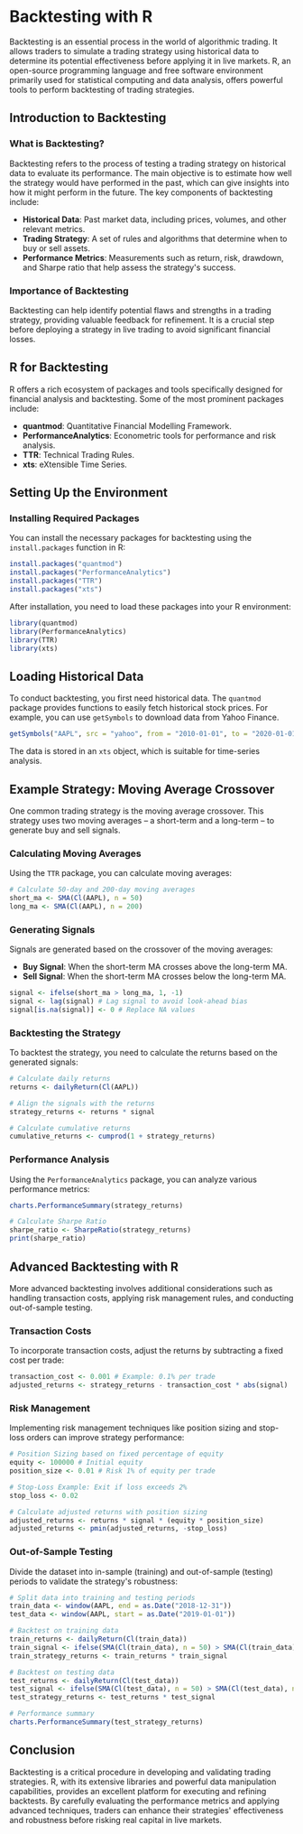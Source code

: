 # Backtesting with R

Backtesting is an essential process in the world of algorithmic trading. It allows traders to simulate a trading strategy using historical data to determine its potential effectiveness before applying it in live markets. R, an open-source programming language and free software environment primarily used for statistical computing and data analysis, offers powerful tools to perform backtesting of trading strategies.

## Introduction to Backtesting

### What is Backtesting?

Backtesting refers to the process of testing a trading strategy on historical data to evaluate its performance. The main objective is to estimate how well the strategy would have performed in the past, which can give insights into how it might perform in the future. The key components of backtesting include:

- **Historical Data**: Past market data, including prices, volumes, and other relevant metrics.
- **Trading Strategy**: A set of rules and algorithms that determine when to buy or sell assets.
- **Performance Metrics**: Measurements such as return, risk, drawdown, and Sharpe ratio that help assess the strategy's success.

### Importance of Backtesting

Backtesting can help identify potential flaws and strengths in a trading strategy, providing valuable feedback for refinement. It is a crucial step before deploying a strategy in live trading to avoid significant financial losses.

## R for Backtesting

R offers a rich ecosystem of packages and tools specifically designed for financial analysis and backtesting. Some of the most prominent packages include:

- **quantmod**: Quantitative Financial Modelling Framework.
- **PerformanceAnalytics**: Econometric tools for performance and risk analysis.
- **TTR**: Technical Trading Rules.
- **xts**: eXtensible Time Series.

## Setting Up the Environment

### Installing Required Packages

You can install the necessary packages for backtesting using the `install.packages` function in R:

```R
install.packages("quantmod")
install.packages("PerformanceAnalytics")
install.packages("TTR")
install.packages("xts")
```

After installation, you need to load these packages into your R environment:

```R
library(quantmod)
library(PerformanceAnalytics)
library(TTR)
library(xts)
```

## Loading Historical Data

To conduct backtesting, you first need historical data. The `quantmod` package provides functions to easily fetch historical stock prices. For example, you can use `getSymbols` to download data from Yahoo Finance.

```R
getSymbols("AAPL", src = "yahoo", from = "2010-01-01", to = "2020-01-01")
```

The data is stored in an `xts` object, which is suitable for time-series analysis.

## Example Strategy: Moving Average Crossover

One common trading strategy is the moving average crossover. This strategy uses two moving averages – a short-term and a long-term – to generate buy and sell signals.

### Calculating Moving Averages

Using the `TTR` package, you can calculate moving averages:

```R
# Calculate 50-day and 200-day moving averages
short_ma <- SMA(Cl(AAPL), n = 50)
long_ma <- SMA(Cl(AAPL), n = 200)
```

### Generating Signals

Signals are generated based on the crossover of the moving averages:

- **Buy Signal**: When the short-term MA crosses above the long-term MA.
- **Sell Signal**: When the short-term MA crosses below the long-term MA.

```R
signal <- ifelse(short_ma > long_ma, 1, -1)
signal <- lag(signal) # Lag signal to avoid look-ahead bias 
signal[is.na(signal)] <- 0 # Replace NA values
```

### Backtesting the Strategy

To backtest the strategy, you need to calculate the returns based on the generated signals:

```R
# Calculate daily returns
returns <- dailyReturn(Cl(AAPL))

# Align the signals with the returns
strategy_returns <- returns * signal

# Calculate cumulative returns
cumulative_returns <- cumprod(1 + strategy_returns)
```

### Performance Analysis

Using the `PerformanceAnalytics` package, you can analyze various performance metrics:

```R
charts.PerformanceSummary(strategy_returns)

# Calculate Sharpe Ratio
sharpe_ratio <- SharpeRatio(strategy_returns)
print(sharpe_ratio)
```

## Advanced Backtesting with R

More advanced backtesting involves additional considerations such as handling transaction costs, applying risk management rules, and conducting out-of-sample testing.

### Transaction Costs

To incorporate transaction costs, adjust the returns by subtracting a fixed cost per trade:

```R
transaction_cost <- 0.001 # Example: 0.1% per trade
adjusted_returns <- strategy_returns - transaction_cost * abs(signal)
```

### Risk Management

Implementing risk management techniques like position sizing and stop-loss orders can improve strategy performance:

```R
# Position Sizing based on fixed percentage of equity
equity <- 100000 # Initial equity
position_size <- 0.01 # Risk 1% of equity per trade

# Stop-Loss Example: Exit if loss exceeds 2%
stop_loss <- 0.02

# Calculate adjusted returns with position sizing
adjusted_returns <- returns * signal * (equity * position_size)
adjusted_returns <- pmin(adjusted_returns, -stop_loss)
```

### Out-of-Sample Testing

Divide the dataset into in-sample (training) and out-of-sample (testing) periods to validate the strategy's robustness:

```R
# Split data into training and testing periods
train_data <- window(AAPL, end = as.Date("2018-12-31"))
test_data <- window(AAPL, start = as.Date("2019-01-01"))

# Backtest on training data
train_returns <- dailyReturn(Cl(train_data))
train_signal <- ifelse(SMA(Cl(train_data), n = 50) > SMA(Cl(train_data), n = 200), 1, -1)
train_strategy_returns <- train_returns * train_signal

# Backtest on testing data
test_returns <- dailyReturn(Cl(test_data))
test_signal <- ifelse(SMA(Cl(test_data), n = 50) > SMA(Cl(test_data), n = 200), 1, -1)
test_strategy_returns <- test_returns * test_signal

# Performance summary
charts.PerformanceSummary(test_strategy_returns)
```

## Conclusion

Backtesting is a critical procedure in developing and validating trading strategies. R, with its extensive libraries and powerful data manipulation capabilities, provides an excellent platform for executing and refining backtests. By carefully evaluating the performance metrics and applying advanced techniques, traders can enhance their strategies' effectiveness and robustness before risking real capital in live markets.
